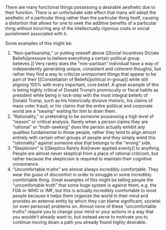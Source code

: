 There are many functional things possessing a desirable aesthetic due to their function. There is an unfortunate side effect that many will adopt the aesthetic of a particular thing rather than the particular thing itself, causing a distortion that allows for one to seek the additive benefits of a particular thing without incurring any of the intellectually rigorous costs or social punishment associated with it.

Some examples of this might be:
1. “Non-partisanship,” or putting oneself above [[Social Incentives Dictate Beliefs|pressure to believe everything a certain political group believes.]] Very rarely does the “non-partisan” individual have a way of independently generating unique, consistent and coherent thoughts, but rather they find a way to criticize unimportant things that appear to be part of their [[Constellation of Beliefs|political in-group]] while still aligning 100% with every important, core belief. A great example of this is being highly critical of Donald Trump’s promiscuity or fiscal habits as president while being in lock-step with the most integral beliefs of Donald Trump, such as his historically divisive rhetoric, his claims of mass voter fraud, or his claims that the entire political and corporate world are a “swamp” waiting for him to drain them.
2. “Rationality,” or pretending to be someone possessing a high level of “reason” or critical analysis. Rarely when a person claims they are “rational” or “truth-seeking” does the person actually exhibit any qualities fundamental to those people, rather they tend to align almost entirely with certain other groups of people and they simply wield this “rationality” against someone else that belongs to the “wrong” side.
3. “Skepticism” is [[Skeptics Rarely Are|never applied evenly]] to anything. People are almost never skeptical from a place of rational criticism, but rather because the skepticism is required to maintain their cognitive consonance.
4. “Uncomfortable truths” are almost always incredibly comfortable. They wear the guise of discomfort in order to smuggle in some incredibly comfortable thing. Great examples of this might be telling people the “uncomfortable truth” that some huge system is against them, e.g. the FDA or WHO or IMF, but this is actually incredibly comfortable to most people because it helps them organize the world in their mind and provides an external entity by which they can blame significant, societal (or even personal) problems on. Almost none of these “uncomfortable truths” require you to change your mind or your actions in a way that you wouldn’t already want to, but instead serve to motivate you to continue moving down a path you already found highly desirable.